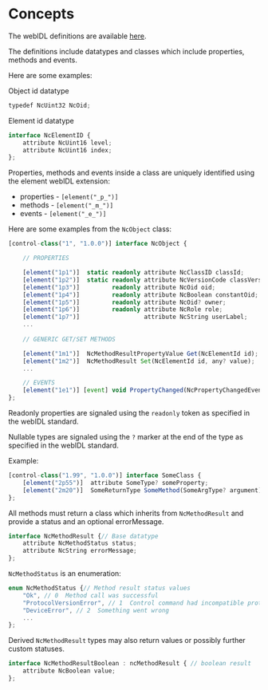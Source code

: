 # Concepts

The webIDL definitions are available [here](idl/NC-Framework.webidl).

The definitions include datatypes and classes which include properties, methods and events.

Here are some examples:

Object id datatype

```typescript
typedef NcUint32 NcOid;
```

Element id datatype

```typescript
interface NcElementID {
    attribute NcUint16 level;
    attribute NcUint16 index;
};
```

Properties, methods and events inside a class are uniquely identified using the element webIDL extension:

* properties - `[element("_p_")]`
* methods - `[element("_m_")]`
* events - `[element("_e_")]`

Here are some examples from the `NcObject` class:

```typescript
[control-class("1", "1.0.0")] interface NcObject {

    // PROPERTIES

    [element("1p1")]  static readonly attribute NcClassID classId;
    [element("1p2")]  static readonly attribute NcVersionCode classVersion;
    [element("1p3")]         readonly attribute NcOid oid;
    [element("1p4")]         readonly attribute NcBoolean constantOid;
    [element("1p5")]         readonly attribute NcOid? owner;
    [element("1p6")]         readonly attribute NcRole role;
    [element("1p7")]                  attribute NcString userLabel;
    ...
    
    // GENERIC GET/SET METHODS

    [element("1m1")]  NcMethodResultPropertyValue Get(NcElementId id);
    [element("1m2")]  NcMethodResult Set(NcElementId id, any? value);
    ...

    // EVENTS
    [element("1e1")] [event] void PropertyChanged(NcPropertyChangedEventData eventData);
};
```

Readonly properties are signaled using the `readonly` token as specified in the webIDL standard.

Nullable types are signaled using the `?` marker at the end of the type as specified in the webIDL standard.

Example:

```typescript
[control-class("1.99", "1.0.0")] interface SomeClass {
    [element("2p55")]  attribute SomeType? someProperty;
    [element("2m20")]  SomeReturnType SomeMethod(SomeArgType? argument);
};
```

All methods must return a class which inherits from `NcMethodResult` and provide a status and an optional errorMessage.

```typescript
interface NcMethodResult {// Base datatype
    attribute NcMethodStatus status;
    attribute NcString errorMessage;
};
```

`NcMethodStatus` is an enumeration:

```typescript
enum NcMethodStatus {// Method result status values
    "Ok", // 0  Method call was successful 
    "ProtocolVersionError", // 1  Control command had incompatible protocol version code
    "DeviceError", // 2  Something went wrong
    ...
};
```

Derived `NcMethodResult` types may also return values or possibly further custom statuses.

```typescript
interface NcMethodResultBoolean : ncMethodResult { // boolean result
    attribute NcBoolean value;
};
```
